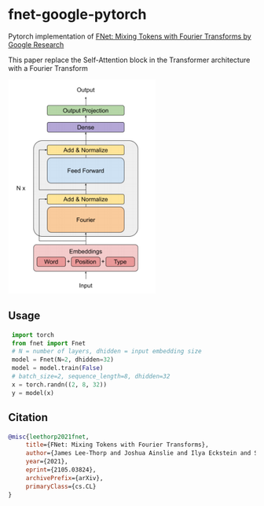 # fnet-google-pytorch
Pytorch implementation of [FNet: Mixing Tokens with Fourier Transforms by Google Research](https://arxiv.org/pdf/2105.03824.pdf)

This paper replace the Self-Attention block in the Transformer architecture with a Fourier Transform

<img src="./fnet.png" width="300px"></img>

## Usage
```python
 import torch
 from fnet import Fnet
 # N = number of layers, dhidden = input embedding size
 model = Fnet(N=2, dhidden=32)
 model = model.train(False)
 # batch_size=2, sequence_length=8, dhidden=32
 x = torch.randn((2, 8, 32))
 y = model(x)
 ```
 
 ## Citation
 ```bibtex
 @misc{leethorp2021fnet,
      title={FNet: Mixing Tokens with Fourier Transforms}, 
      author={James Lee-Thorp and Joshua Ainslie and Ilya Eckstein and Santiago Ontanon},
      year={2021},
      eprint={2105.03824},
      archivePrefix={arXiv},
      primaryClass={cs.CL}
}
```
